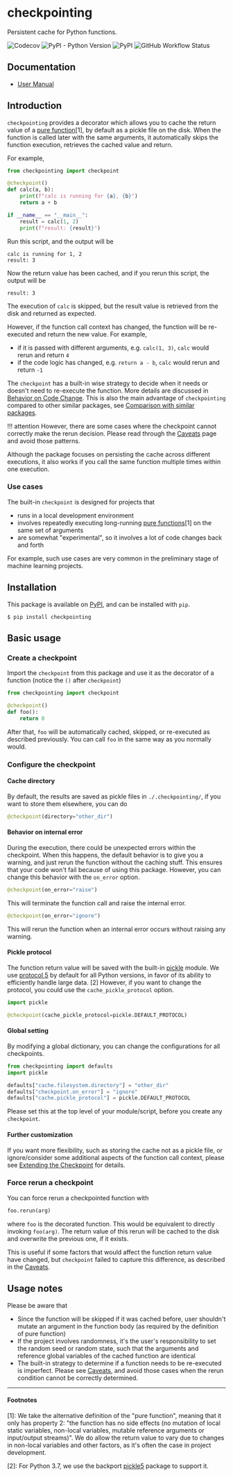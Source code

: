 # checkpointing

Persistent cache for Python functions.

![Codecov](https://img.shields.io/codecov/c/github/Vopaaz/checkpointing?style=for-the-badge&token=GGtL5JSsXH)
![PyPI - Python Version](https://img.shields.io/pypi/pyversions/checkpointing?style=for-the-badge&)
![PyPI](https://img.shields.io/pypi/v/checkpointing?style=for-the-badge&)
![GitHub Workflow Status](https://img.shields.io/github/workflow/status/Vopaaz/checkpointing/Testing%20on%20Master?style=for-the-badge)


## Documentation

- [User Manual](https://checkpointing.readthedocs.io/en/latest/)


## Introduction

`checkpointing` provides a decorator which allows you to cache the return value of a 
[pure function](https://en.wikipedia.org/wiki/Pure_function#Compiler_optimizations)[1],
by default as a pickle file on the disk.
When the function is called later with the same arguments, it automatically skips the function execution,
retrieves the cached value and return.

For example,

```python
from checkpointing import checkpoint

@checkpoint()
def calc(a, b):
    print(f"calc is running for {a}, {b}")
    return a + b

if __name__ == "__main__":
    result = calc(1, 2)
    print(f"result: {result}")
```

Run this script, and the output will be

```text
calc is running for 1, 2
result: 3
```

Now the return value has been cached, and if you rerun this script, the output will be

```text
result: 3
```

The execution of `calc` is skipped, but the result value is retrieved from the disk and returned as expected.

However, if the function call context has changed, the function will be re-executed and return the new value.
For example,

- if it is passed with different arguments, e.g. `calc(1, 3)`, `calc` would rerun and return `4`
- if the code logic has changed, e.g. `return a - b`, `calc` would rerun and return `-1`

The `checkpoint` has a built-in wise strategy to decide when it needs or doesn't need to re-execute the function.
More details are discussed in [Behavior on Code Change](https://checkpointing.readthedocs.io/en/latest/behavior/).
This is also the main advantage of `checkpointing` compared to other similar packages,
see [Comparison with similar packages](https://checkpointing.readthedocs.io/en/latest/comparison/).

!!! attention
    However, there are some cases where the checkpoint cannot correctly make the rerun decision.
    Please read through the [Caveats](https://checkpointing.readthedocs.io/en/latest/caveats/) page and avoid those patterns.

Although the package focuses on persisting the cache across different executions,
it also works if you call the same function multiple times within one execution.


### Use cases

The built-in `checkpoint` is designed for projects that

- runs in a local development environment
- involves repeatedly executing long-running
[pure functions](https://en.wikipedia.org/wiki/Pure_function#Compiler_optimizations)[1]
on the same set of arguments
- are somewhat "experimental", so it involves a lot of code changes back and forth

For example, such use cases are very common in the preliminary stage of machine learning projects.


## Installation

This package is available on [PyPI](https://pypi.org/project/checkpointing/), and can be installed with `pip`.

```shell
$ pip install checkpointing
```

## Basic usage

### Create a checkpoint

Import the `checkpoint` from this package and use it as the decorator of a function
(notice the `()` after `checkpoint`)

```python
from checkpointing import checkpoint

@checkpoint()
def foo():
    return 0
```

After that, `foo` will be automatically cached, skipped,
or re-executed as described previously.
You can call `foo` in the same way as you normally would.

### Configure the checkpoint

#### Cache directory

By default, the results are saved as pickle files in `./.checkpointing/`,
if you want to store them elsewhere, you can do

```python
@checkpoint(directory="other_dir")
```

#### Behavior on internal error

During the execution, there could be unexpected errors within the checkpoint.
When this happens, the default behavior is to give you a warning,
and just rerun the function without the caching stuff.
This ensures that your code won't fail because of using this package.
However, you can change this behavior with the `on_error` option.

```python
@checkpoint(on_error="raise")
```

This will terminate the function call and raise the internal error.

```python
@checkpoint(on_error="ignore")
```

This will rerun the function when an internal error occurs without raising any warning.


#### Pickle protocol

The function return value will be saved with the built-in [pickle](https://docs.python.org/3/library/pickle.html) module.
We use [protocol 5](https://peps.python.org/pep-0574/) by default for all Python versions,
in favor of its ability to efficiently handle large data. [2]
However, if you want to change the protocol, you could use the `cache_pickle_protocol` option.

```python
import pickle

@checkpoint(cache_pickle_protocol=pickle.DEFAULT_PROTOCOL)
```

#### Global setting

By modifying a global dictionary, you can change the configurations for all checkpoints.

```python
from checkpointing import defaults
import pickle

defaults["cache.filesystem.directory"] = "other_dir"
defaults["checkpoint.on_error"] = "ignore"
defaults["cache.pickle_protocol"] = pickle.DEFAULT_PROTOCOL
```

Please set this at the top level of your module/script, before you create any `checkpoint`.


#### Further customization

If you want more flexibility, such as storing the cache not as a pickle file,
or ignore/consider some additional aspects of the function call context,
please see [Extending the Checkpoint](https://checkpointing.readthedocs.io/en/latest/extension/) for details.


### Force rerun a checkpoint

You can force rerun a checkpointed function with

```python
foo.rerun(arg)
```

where `foo` is the decorated function.
This would be equivalent to directly invoking `foo(arg)`.
The return value of this rerun will be cached to the disk and overwrite the previous one, if it exists.

This is useful if some factors that would affect the function return value have changed,
but `checkpoint` failed to capture this difference, as described in the [Caveats](https://checkpointing.readthedocs.io/en/latest/caveats/).

## Usage notes

Please be aware that

- Since the function will be skipped if it was cached before, user shouldn't mutate an argument in the function body
  (as required by the definition of pure function)
- If the project involves randomness, it's the user's responsibility to set the random seed or random state,
  such that the arguments and reference global variables of the cached function are identical
- The built-in strategy to determine if a function needs to be re-executed is imperfect.
  Please see [Caveats](https://checkpointing.readthedocs.io/en/latest/caveats/),
  and avoid those cases when the rerun condition cannot be correctly determined.


---------------

#### Footnotes


[1]: We take the alternative definition of the "pure function", meaning that it only has property 2:
"the function has no side effects (no mutation of local static variables, non-local variables,
mutable reference arguments or input/output streams)".
We do allow the return value to vary due to changes in non-local variables and other factors,
as it's often the case in project development.

[2]: For Python 3.7, we use the backport [pickle5](https://pypi.org/project/pickle5/) package to support it.
